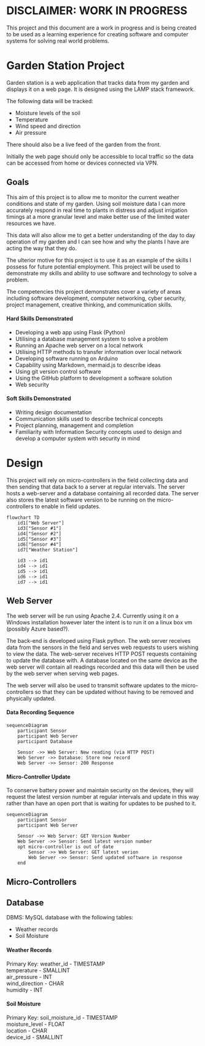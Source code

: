 # DISCLAIMER: WORK IN PROGRESS
This project and this document are a work in progress and is being created to be used as a learning experience for creating software and computer systems for solving real world problems. 

# Garden Station Project
Garden station is a web application that tracks data from my garden and displays it on a web page. It is designed using the LAMP stack framework.

The following data will be tracked:
- Moisture levels of the soil
- Temperature
- Wind speed and direction
- Air pressure

There should also be a live feed of the garden from the front.

Initially the web page should only be accessible to local traffic so the data can be accessed from home or devices connected via VPN. 

## Goals
This aim of this project is to allow me to monitor the current weather conditions and state of my garden. Using soil moisture data I can more accurately respond in real time to plants in distress and adjust irrigation timings at a more granular level and make better use of the limited water resources we have. 

This data will also allow me to get a better understanding of the day to day operation of my garden and I can see how and why the plants I have are acting the way that they do.

The ulterior motive for this project is to use it as an example of the skills I possess for future potential employment. This project will be used to demonstrate my skills and ability to use software and technology to solve a problem. 

The competencies this project demonstrates cover a variety of areas including software development, computer networking, cyber security, project management, creative thinking, and communication skills.

#### Hard Skills Demonstrated
- Developing a web app using Flask (Python)
- Utilising a database management system to solve a problem
- Running an Apache web server on a local network
- Utilising HTTP methods to transfer information over local network
- Developing software running on Arduino
- Capability using Markdown, mermaid.js to describe ideas
- Using git version control software
- Using the GitHub platform to development a software solution
- Web security

#### Soft Skills Demonstrated
- Writing design documentation 
- Communication skills used to describe technical concepts
- Project planning, management and completion
- Familiarity with Information Security concepts used to design and develop a computer system with security in mind


# Design
This project will rely on micro-controllers in the field collecting data and then sending that data back to a server at regular intervals. The server hosts a web-server and a database containing all recorded data. The server also stores the latest software version to be running on the micro-controllers to enable in field updates.

```mermaid
flowchart TD
    id1["Web Server"]
    id3["Sensor #1"]
    id4["Sensor #2"]
    id5["Sensor #3"]
    id6["Sensor #4"]
    id7["Weather Station"]

    id3 --> id1
    id4 --> id1
    id5 --> id1
    id6 --> id1
    id7 --> id1
```

## Web Server
The web server will be run using Apache 2.4. Currently using it on a Windows installation however later the intent is to run it on a linux box vm (possibly Azure based?). 

The back-end is developed using Flask python. The web server receives data from the sensors in the field and serves web requests to users wishing to view the data. The web-server receives HTTP POST requests containing to update the database with. A database located on the same device as the web server will contain all readings recorded and this data will then be used by the web server when serving web pages. 

The web server will also be used to transmit software updates to the micro-controllers so that they can be updated without having to be removed and physically updated.  


#### Data Recording Sequence
```mermaid
sequenceDiagram
    participant Sensor
    participant Web Server
    participant Database

    Sensor ->> Web Server: New reading (via HTTP POST)
    Web Server ->> Database: Store new record
    Web Server ->> Sensor: 200 Response
```

#### Micro-Controller Update
To conserve battery power and maintain security on the devices, they will request the latest version number at regular intervals and update in this way rather than have an open port that is waiting for updates to be pushed to it.

```mermaid
sequenceDiagram
    participant Sensor
    participant Web Server

    Sensor ->> Web Server: GET Version Number
    Web Server ->> Sensor: Send latest version number
    opt micro-controller is out of date
        Sensor ->> Web Server: GET latest verion
        Web Server ->> Sensor: Send updated software in response
    end
```
 
## Micro-Controllers


## Database


DBMS: MySQL database with the following tables:   
- Weather records
- Soil Moisture

#### Weather Records
Primary Key: weather_id - TIMESTAMP  
temperature - SMALLINT  
air_pressure - INT  
wind_direction - CHAR  
humidity - INT  

#### Soil Moisture
Primary Key: soil_moisture_id - TIMESTAMP  
moisture_level - FLOAT  
location - CHAR  
device_id - SMALLINT  
